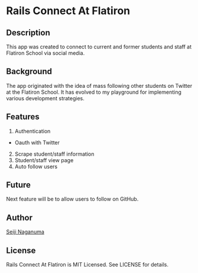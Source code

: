 # Rails Connect At Flatiron

## Description

This app was created to connect to current and former students and staff at Flatiron School via social media.

## Background

The app originated with the idea of mass following other students on Twitter at the Flatiron School. It has evolved to my playground for implementing various development strategies.

## Features

1. Authentication
  * Oauth with Twitter
2. Scrape student/staff information
3. Student/staff view page
4. Auto follow users

## Future

Next feature will be to allow users to follow on GitHub.

## Author

[Seiji Naganuma](https://twitter.com/S2K10)

## License

Rails Connect At Flatiron is MIT Licensed. See LICENSE for details.
